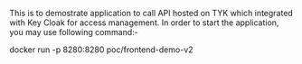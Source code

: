 This is to demostrate application to call API hosted on TYK which integrated with Key Cloak for access management.
In order to start the application, you may use following command:-

docker run -p 8280:8280 poc/frontend-demo-v2